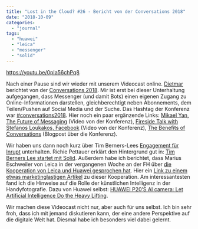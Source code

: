 ```yaml
---
title: "Lost in the Cloud? #26 - Bericht von der Conversations 2018"
date: "2018-10-09"
categories: 
  - "journal"
tags: 
  - "huawei"
  - "leica"
  - "messenger"
  - "solid"
---
```


https://youtu.be/0pIa56chPq8

Nach einer Pause sind wir wieder mit unserem Videocast online. [Dietmar](https://www.cloudthinkn.com/) berichtet von der [Conversations 2018](https://conversationsconference.com/). Mir ist erst bei dieser Unterhaltung aufgegangen, dass Messenger (und damit Bots) einen eigenen Zugang zu Online-Informationen darstellen, gleichberechtigt neben Abonnements, dem Teilen/Pushen auf Social Media und der Suche. Das Hashtag der Konferenz war [#conversations2018](https://twitter.com/hashtag/conversations2018). Hier noch ein paar ergänzende Links: [Mikael Yan, The Future of Messaging](https://www.facebook.com/ManyChat/videos/323916021676206/) (Video von der Konferenz), [Fireside Talk with Stefanos Loukakos, Facebook](https://www.facebook.com/ManyChat/videos/1964805796873546/) (Video von der Konferenz), [The Benefits of Conversations](https://greatergoodgeek.com/2018/09/23/the-benefits-of-conversations/) (Blogpost über die Konferenz).

Wir haben uns dann noch kurz über Tim Berners-Lees [Engagement für Inrupt](https://medium.com/@timberners_lee/one-small-step-for-the-web-87f92217d085) unterhalten. Richie Pettauer erklärt den Hintergrund gut in: [Tim Berners Lee startet mit Solid](https://datenschmutz.net/solid-linked-data-timbl/). Außerdem habe ich berichtet, dass Marius Eschweiler von Leica in der vergangenen Woche an der FH über [die Kooperation von Leica und Huawei gesprochen hat](https://www.fh-joanneum.at/presse/neue-welten-der-smartphone-fotografie/). Hier ein [Link zu einem etwas marketinglastigen Artikel](http://androidmag.de/technik/huawei-und-leica-eine-partnerschaft-die-fotografie-neu-erfunden-hat/) zu dieser Kooperation. Am interessantesten fand ich die Hinweise auf die Rolle der künstlichen Intelligenz in der Handyfotografie. Dazu von Huawei selbst: [HUAWEI P20’S AI camera: Let Artificial Intelligence Do the Heavy Lifting](https://consumer.huawei.com/en/press/media-coverage/2018/huawei-p20-ai-camera-let-artificial-intelligence-do-the-heavy-lifting/).

Wir machen diese Videocast nicht nur, aber auch für uns selbst. Ich bin sehr froh, dass ich mit jemand diskutieren kann, der eine andere Perspektive auf die digitale Welt hat. Diesmal habe ich besonders viel dabei gelernt.
